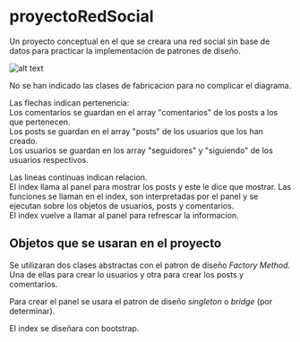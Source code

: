 # proyectoRedSocial
Un proyecto conceptual en el que se creara una red social sin base de datos para practicar la implementación de patrones de diseño.


![alt text](https://github.com/CristianVM1/proyectoRedSocial/blob/main/diagrama.PNG)

   No se han indicado las clases de fabricacion para no complicar el diagrama.  	

   Las flechas indican pertenencia:  
   Los comentarios se guardan en el array "comentarios" de los posts a los que pertenecen.  
   Los posts se guardan en el array "posts" de los usuarios que los han creado.  
   Los usuarios se guardan en los array "seguidores" y "siguiendo" de los usuarios respectivos.  

   Las lineas continuas indican relacion.  
   El index llama al panel para mostrar los posts y este le dice que mostrar.
   Las funciones se llaman en el index, son interpretadas por el panel y se ejecutan sobre los objetos de usuarios, posts y comentarios.  
   El index vuelve a llamar al panel para refrescar la informacion.

## Objetos que se usaran en el proyecto
   Se utilizaran dos clases abstractas con el patron de diseño *Factory Method*.  
   Una de ellas para crear lo usuarios y otra para crear los posts y comentarios.  
   
   Para crear el panel se usara el patron de diseño *singleton* o *bridge* (por determinar).  
   
   El index se diseñara con bootstrap.  



		

